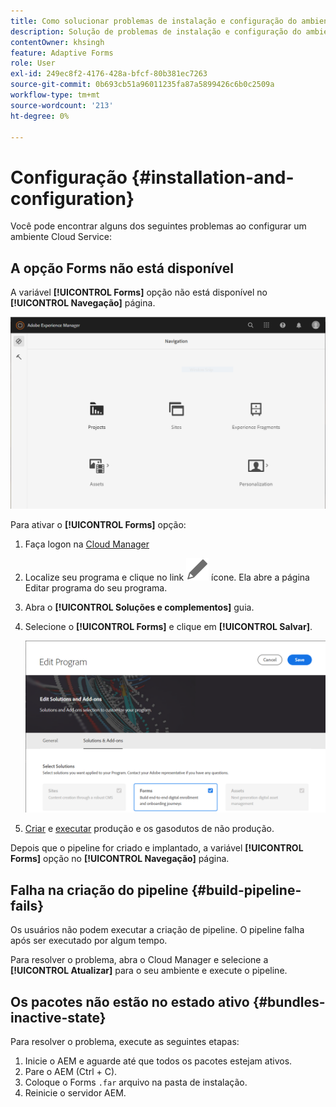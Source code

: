 ```yaml
---
title: Como solucionar problemas de instalação e configuração do ambiente as a Cloud Service do AEM Forms?
description: Solução de problemas de instalação e configuração do ambiente as a Cloud Service do AEM Forms.
contentOwner: khsingh
feature: Adaptive Forms
role: User
exl-id: 249ec8f2-4176-428a-bfcf-80b381ec7263
source-git-commit: 0b693cb51a96011235fa87a5899426c6b0c2509a
workflow-type: tm+mt
source-wordcount: '213'
ht-degree: 0%

---
```


# Configuração {#installation-and-configuration}

Você pode encontrar alguns dos seguintes problemas ao configurar um ambiente Cloud Service:

## A opção Forms não está disponível

A variável **[!UICONTROL Forms]** opção não está disponível no **[!UICONTROL Navegação]** página.

![A opção Forms não está disponível](assets/installation-configuration-forms-option-unavailable-troubleshooting.png)

Para ativar o **[!UICONTROL Forms]** opção:

1. Faça logon na [Cloud Manager](https://experience.adobe.com/)
1. Localize seu programa e clique no link ![A opção Forms não está disponível](assets/Smock_Edit_18_N.svg) ícone. Ela abre a página Editar programa do seu programa.
1. Abra o **[!UICONTROL Soluções e complementos]** guia.
1. Selecione o **[!UICONTROL Forms]** e clique em **[!UICONTROL Salvar]**.

   ![Selecione a opção Forms](assets/installation-configuration-select-forms-option.png)
1. [Criar](https://experienceleague.adobe.com/docs/experience-manager-cloud-manager/using/how-to-use/configuring-pipeline.html?lang=en#how-to-use) e [executar](https://experienceleague.adobe.com/docs/experience-manager-cloud-manager/using/how-to-use/deploying-code.html?lang=pt-BR) produção e os gasodutos de não produção.

Depois que o pipeline for criado e implantado, a variável **[!UICONTROL Forms]** opção no **[!UICONTROL Navegação]** página.

<!--  
## Environment creation fails {#environment-creation-fails}

Users are unable to create an [!DNL AEM Forms] as a Cloud Service environment. The environment creation fails after running for some time.

A missing profile can lead to environment creation failure. Check that the profile exists in Admin Console. If the profile does not exist, perform the following steps to create the profile:

1. Log in to [Admin Console](https://adminconsole.adobe.com/). Use Adobe ID of administrator provisioned to use Automated Forms Conversion Service to login. Do not any other ID or Federated ID to login.
1. Click the **[!UICONTROL Automated Forms Conversion Service]** option.
1. Click **[!UICONTROL New Profile]** in the Products tab.
1. Specify Name, Display Name, and Description for the profile. Click **[!UICONTROL Done]**. A profile is created.

If the profile exists and issues still persist, contact Adobe Support. -->

## Falha na criação do pipeline {#build-pipeline-fails}

Os usuários não podem executar a criação de pipeline. O pipeline falha após ser executado por algum tempo.

Para resolver o problema, abra o Cloud Manager e selecione a **[!UICONTROL Atualizar]** para o seu ambiente e execute o pipeline.


## Os pacotes não estão no estado ativo {#bundles-inactive-state}

Para resolver o problema, execute as seguintes etapas:

1. Inicie o AEM e aguarde até que todos os pacotes estejam ativos.
1. Pare o AEM (Ctrl + C).
1. Coloque o Forms `.far` arquivo na pasta de instalação.
1. Reinicie o servidor AEM.
